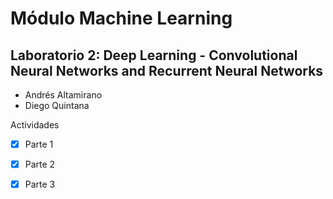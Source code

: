# Módulo Machine Learning
## Laboratorio 2: Deep Learning - Convolutional Neural Networks and Recurrent Neural Networks

* Andrés Altamirano
* Diego Quintana


Actividades

* [x]  Parte 1
* [x]  Parte 2
* [x]  Parte 3

